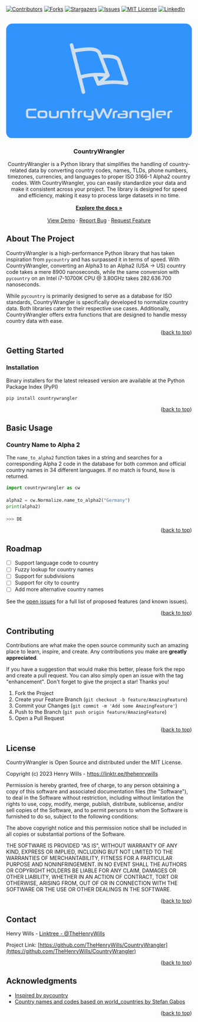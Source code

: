 <a name="readme-top"></a>

<!-- PROJECT SHIELDS -->
[![Contributors][contributors-shield]][contributors-url]
[![Forks][forks-shield]][forks-url]
[![Stargazers][stars-shield]][stars-url]
[![Issues][issues-shield]][issues-url]
[![MIT License][license-shield]][license-url]
[![LinkedIn][linkedin-shield]][linkedin-url]



<!-- PROJECT LOGO -->
<br />
<div align="center">
  <a href="https://github.com/TheHenryWills/CountryWrangler">
    <img src="https://github.com/TheHenryWills/CountryWrangler/blob/main/assets/logo.png?raw=true" alt="Logo">
  </a>

  <h3 align="center">CountryWrangler</h3>

  <p align="center">
CountryWrangler is a Python library that simplifies the handling of country-related data by converting country codes, names, TLDs, phone numbers, timezones, currencies, and languages to proper ISO 3166-1 Alpha2 country codes. With CountryWrangler, you can easily standardize your data and make it consistent across your project. The library is designed for speed and efficiency, making it easy to process large datasets in no time. 
    <br />
    <br />
    <a href="https://countrywrangler.readthedocs.io/en/latest/"><strong>Explore the docs »</strong></a>
    <br />
    <br />
    <a href="https://github.com/othneildrew/Best-README-Template">View Demo</a>
    ·
    <a href="https://github.com/TheHenryWills/CountryWrangler/issues/new">Report Bug</a>
    ·
    <a href="https://github.com/TheHenryWills/CountryWrangler/issues/new">Request Feature</a>
  </p>
</div>




<!-- ABOUT THE PROJECT -->
## About The Project
CountryWrangler is a high-performance Python library that has taken inspiration from `pycountry` and has surpassed it in terms of speed. With CountryWrangler, converting an Alpha3 to an Alpha2 (USA -> US) country code takes a mere 8900 nanoseconds, while the same conversion with `pycountry` on an Intel i7-10700K CPU @ 3.80GHz takes 282.636.700 nanoseconds. 

While `pycountry` is primarily designed to serve as a database for ISO standards, CountryWrangler is specifically developed to normalize country data. Both libraries cater to their respective use cases. Additionally, CountryWrangler offers extra functions that are designed to handle messy country data with ease.

<p align="right">(<a href="#readme-top">back to top</a>)</p>



<!-- GETTING STARTED -->
## Getting Started

### Installation
Binary installers for the latest released version are available at the Python Package Index (PyPI)
 ```sh
 pip install countrywrangler
 ```

 
 
 <p align="right">(<a href="#readme-top">back to top</a>)</p>
 
 
 

<!-- USAGE EXAMPLES -->
## Basic Usage

### Country Name to Alpha 2
The `name_to_alpha2` function takes in a string and searches for a corresponding Alpha 2 code in the database for both common and official country names in 34 different languages. If no match is found, `None` is returned.

```python
import countrywrangler as cw

alpha2 = cw.Normalize.name_to_alpha2("Germany")
print(alpha2)

>>> DE
```



<p align="right">(<a href="#readme-top">back to top</a>)</p>



<!-- ROADMAP -->
## Roadmap

- [ ] Support language code to country
- [ ] Fuzzy lookup for country names
- [ ] Support for subdivisions
- [ ] Support for city to country
- [ ] Add more alternative country names

See the [open issues](https://github.com/TheHenryWills/CountryWrangler/issues) for a full list of proposed features (and known issues).

<p align="right">(<a href="#readme-top">back to top</a>)</p>


<!-- CONTRIBUTING -->
## Contributing

Contributions are what make the open source community such an amazing place to learn, inspire, and create. Any contributions you make are **greatly appreciated**.

If you have a suggestion that would make this better, please fork the repo and create a pull request. You can also simply open an issue with the tag "enhancement".
Don't forget to give the project a star! Thanks you!

1. Fork the Project
2. Create your Feature Branch (`git checkout -b feature/AmazingFeature`)
3. Commit your Changes (`git commit -m 'Add some AmazingFeature'`)
4. Push to the Branch (`git push origin feature/AmazingFeature`)
5. Open a Pull Request

<p align="right">(<a href="#readme-top">back to top</a>)</p>


<!-- LICENSE -->
## License

CountryWrangler is Open Source and distributed under the MIT License.

Copyright (c) 2023 Henry Wills - https://linktr.ee/thehenrywills

Permission is hereby granted, free of charge, to any person obtaining a copy
of this software and associated documentation files (the "Software"), to deal
in the Software without restriction, including without limitation the rights
to use, copy, modify, merge, publish, distribute, sublicense, and/or sell
copies of the Software, and to permit persons to whom the Software is
furnished to do so, subject to the following conditions:

The above copyright notice and this permission notice shall be included in all
copies or substantial portions of the Software.

THE SOFTWARE IS PROVIDED "AS IS", WITHOUT WARRANTY OF ANY KIND, EXPRESS OR
IMPLIED, INCLUDING BUT NOT LIMITED TO THE WARRANTIES OF MERCHANTABILITY,
FITNESS FOR A PARTICULAR PURPOSE AND NONINFRINGEMENT. IN NO EVENT SHALL THE
AUTHORS OR COPYRIGHT HOLDERS BE LIABLE FOR ANY CLAIM, DAMAGES OR OTHER
LIABILITY, WHETHER IN AN ACTION OF CONTRACT, TORT OR OTHERWISE, ARISING FROM,
OUT OF OR IN CONNECTION WITH THE SOFTWARE OR THE USE OR OTHER DEALINGS IN THE
SOFTWARE.

<p align="right">(<a href="#readme-top">back to top</a>)</p>



<!-- CONTACT -->
## Contact

Henry Wills - [Linktree - @TheHenryWills](https://linktr.ee/thehenrywills)

Project Link: [https://github.com/TheHenryWills/CountryWrangler](https://github.com/TheHenryWills/CountryWrangler)

<p align="right">(<a href="#readme-top">back to top</a>)</p>




<!-- ACKNOWLEDGMENTS -->
## Acknowledgments

* [Inspired by pycountry](https://github.com/flyingcircusio/pycountry)
* [Country names and codes based on world_countries by Stefan Gabos](https://stefangabos.github.io/world_countries/)


<p align="right">(<a href="#readme-top">back to top</a>)</p>



<!-- MARKDOWN LINKS & IMAGES -->
<!-- https://www.markdownguide.org/basic-syntax/#reference-style-links -->
[contributors-shield]: https://img.shields.io/github/contributors/TheHenryWills/CountryWrangler.svg?style=for-the-badge
[contributors-url]: https://github.com/TheHenryWills/CountryWrangler/graphs/contributors
[forks-shield]: https://img.shields.io/github/forks/TheHenryWills/CountryWrangler.svg?style=for-the-badge
[forks-url]: https://github.com/TheHenryWills/CountryWrangler/network/members
[stars-shield]: https://img.shields.io/github/stars/TheHenryWills/CountryWrangler.svg?style=for-the-badge
[stars-url]: https://github.com/TheHenryWills/CountryWrangler/stargazers
[issues-shield]: https://img.shields.io/github/issues/TheHenryWills/CountryWrangler.svg?style=for-the-badge
[issues-url]: https://github.com/TheHenryWills/CountryWrangler/issues
[license-shield]: https://img.shields.io/github/license/TheHenryWills/CountryWrangler.svg?style=for-the-badge
[license-url]: https://github.com/TheHenryWills/CountryWrangler/blob/main/LICENSE
[linkedin-shield]: https://img.shields.io/badge/-LinkedIn-black.svg?style=for-the-badge&logo=linkedin&colorB=555
[linkedin-url]: https://www.linkedin.com/in/henry-wills
[product-screenshot]: assets/logo.png
